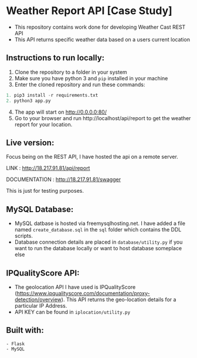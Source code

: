 # Weather Report API [Case Study]

- This repository contains work done for developing Weather Cast REST API
- This API returns specific weather data based on a users current location

## Instructions to run locally:

1. Clone the repository to a folder in your system
2. Make sure you have python 3 and ```pip``` installed in your machine
3. Enter the cloned repository and run these commands:

```python
1. pip3 install -r requirements.txt
2. python3 app.py
```
4. The app will start on http://0.0.0.0:80/
5. Go to your browser and run http://localhost/api/report to get the weather report for your location.

## Live version:

Focus being on the REST API, I have hosted the api on a remote server.

LINK : http://18.217.91.81/api/report

DOCUMENTATION : http://18.217.91.81/swagger

This is just for testing purposes.

## MySQL Database:

- MySQL datbase is hosted via freemysqlhosting.net. I have added a file named ```create_database.sql``` in the ```sql``` folder which contains the DDL scripts.
- Database connection details are placed in ```database/utility.py``` if you want to run the database locally or want to host database someplace else

## IPQualityScore API:

- The geolocation API I have used is IPQualityScore (https://www.ipqualityscore.com/documentation/proxy-detection/overview). This API returns the geo-location details for a particular IP Address.
- API KEY can be found in ```iplocation/utility.py```

## Built with:
```
- Flask
- MySQL
```

